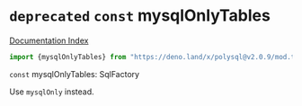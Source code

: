 # `deprecated` `const` mysqlOnlyTables

[Documentation Index](../README.md)

```ts
import {mysqlOnlyTables} from "https://deno.land/x/polysql@v2.0.9/mod.ts"
```

`const` mysqlOnlyTables: SqlFactory

Use `mysqlOnly` instead.

